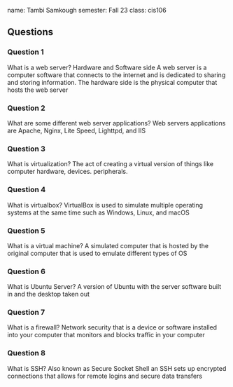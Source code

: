 name: Tambi Samkough
semester: Fall 23
class: cis106

## Questions

### Question 1
What is a web server? Hardware and Software side
A web server is a computer software that connects to the internet and is dedicated to sharing and storing information. The hardware side is the physical computer that hosts the web server

### Question 2
What are some different web server applications?
Web servers applications are Apache, Nginx, Lite Speed, Lighttpd, and IIS

### Question 3
What is virtualization?
The act of creating a virtual version of things like computer hardware, devices. peripherals.

### Question 4
What is virtualbox?
VirtualBox is used to simulate multiple operating systems at the same time such as Windows, Linux, and macOS

### Question 5
What is a virtual machine?
A simulated computer that is hosted by the original computer that is used to emulate different types of OS

### Question 6
What is Ubuntu Server?
A version of Ubuntu with the server software built in and the desktop taken out

### Question 7
What is a firewall?
Network security that is a device or software installed into your computer that monitors and blocks traffic in your computer

### Question 8
What is SSH?
Also known as Secure Socket Shell an SSH sets up encrypted connections that allows for remote logins and secure data transfers
